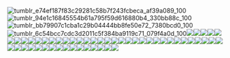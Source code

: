 ![tumblr_e74ef187f83c29281c58b7f243fcbeca_af39a089_100](https://github.com/user-attachments/assets/4c572d9a-fb4a-4ee3-a1bd-288962df00c5)![tumblr_94e1c16845554b61a795f59d616880b4_330bb88c_100](https://github.com/user-attachments/assets/4b981184-52c2-4b18-a949-9801fb86c4e8)![tumblr_bb79907c1cba1c29b04444bb8fe50e72_7380bcd0_100](https://github.com/user-attachments/assets/3a7b6676-2d4c-436e-9796-497754f6e55c)![tumblr_6c54bcc7cdc3d2011c5f384ba9119c71_079f4a0d_100](https://github.com/user-attachments/assets/ffcbcd79-44a6-428e-97a2-e179e6594c49)![](https://64.media.tumblr.com/9392818d0e62cbd50f15ec1a698c182a/0b35bb9647650202-7c/s100x200/7984a2653bf034dc27bcb328ac28916057ea8b8f.gifv)![](https://64.media.tumblr.com/d30418d1c37d8558e1bb8ec0dbea6bba/0b35bb9647650202-f0/s100x200/c75c9a050384d0c103be9cb76ea2eb1d44012a1e.pnj)![](https://64.media.tumblr.com/afddaba9773020ab7c8339aa2cb7c068/0b35bb9647650202-a2/s100x200/c97389f2b5e2cdcbe3b472f755d1d0e9b4232f73.gifv)![](https://64.media.tumblr.com/a41fca6ca167027686cf7906b6776bc2/0b35bb9647650202-55/s100x200/cd2fc2f82758c4b223100547e852bb5f0e5511d9.gifv)![](https://64.media.tumblr.com/f62b5d7bfc3c3e4bf4bb8c12f57f7813/0b35bb9647650202-53/s100x200/f9e22d03db9a8a260adafd5b34e4352c48dc0ca8.gifv)![](https://64.media.tumblr.com/d822b2b9f43f72bba0c90ac45298815f/db05d0327ea36415-63/s100x200/ec93310af8654c19a8321d8cddc4220c66ade3b2.pnj)![](https://64.media.tumblr.com/98114c3ce3ee19af8e66625141f56b13/1722c792cdb8ab55-38/s100x200/6a10f3ba76ba9f484d9fd3147221163a72bacfff.gifv)![](https://64.media.tumblr.com/5a48ab9ad4e0119ba29e6cbf1a40e668/af80e6e2ed7a9c08-15/s100x200/0b75bd38d67bd244297f443da05bc1c9f20d4dc2.pnj)![](https://64.media.tumblr.com/ef97e08089ebb2c448374657bb620f39/af80e6e2ed7a9c08-d3/s100x200/b12123d4d808994f3c9b043656700e834234544f.pnj)![](https://64.media.tumblr.com/3a0741b60bee67325bcf11bdecf12b5c/af80e6e2ed7a9c08-16/s100x200/a4a43654293ec4752c37cb5dbccf75cd921f3ac9.pnj)![](https://64.media.tumblr.com/b7844c6a34614700c5f09d24440e7d50/af80e6e2ed7a9c08-48/s100x200/b37bde409901210b7b714272360619c7203f30d2.pnj)![](https://64.media.tumblr.com/b261f7fae0b84958e89e63e17387572c/4ec521d84c14dfc1-fe/s100x200/16b6c5a7519c231195a05ddaae9f6820b5b8b95c.gifv)![](https://64.media.tumblr.com/a46f8131407f0059718db37faa853a8c/4ec521d84c14dfc1-82/s100x200/a8a199785ef03804d79e70bbe409028401c60c1e.gifv)![](https://64.media.tumblr.com/62672af90491ad9c5b11dc5ac5b43356/b7b112fa68e12955-90/s100x200/0d215a9e913de3c57cb937b7a1c629957581e956.gifv)![](https://64.media.tumblr.com/f2cab686bdb6a059650078d47a15343e/3f0edba32d2cfc14-95/s100x200/c159f3274e9b1d4d8a570d68407d6b03513aaf5f.gifv)![](https://64.media.tumblr.com/6ec8b1682763782dc3e6fbc71fd2c1d2/477cb05121cc24d8-4b/s100x200/ff08e825cb76b7a0aac7718ea76b38cf336c92c1.gifv)![](https://64.media.tumblr.com/91cf32733f9debd544510d690e226cc8/477cb05121cc24d8-33/s100x200/1a47f44a926a9d21f5570207b6787923e5e73a65.gifv)![](https://64.media.tumblr.com/355cad6c51de47ab7f27c36c838bdace/7f9e42b6559e3926-f7/s100x200/68645983872074966d033be47427300e1f5d6953.gifv)![](https://64.media.tumblr.com/c0f8a22fc02bf79636a7d6376afeebec/ec830c2873e0a670-f8/s100x200/cc6a24b9830b353ab9f5eb3e16e71c7d24af34ed.gifv)![](https://64.media.tumblr.com/688b3a744df2cf271c00b235521a7fc0/828bc025e247fab9-f0/s100x200/1cb90e221a1ee4eed24b99e8c729c7b34ed92c85.gifv)![](https://64.media.tumblr.com/36e5b35b87bab1b20fc505ee26c7c291/828bc025e247fab9-d9/s100x200/509c568de4e556ddf8bdaf74b1eeee1e03973a5a.pnj)![](https://64.media.tumblr.com/9dbc9d0eb929e3262e6452ab43570fd0/16f553eb51ea70c0-40/s100x200/5e08b0b99204e381374374a449cb0cf6634baddb.pnj)![](https://64.media.tumblr.com/4b0d4214f03d759a7a8142f88dc32adf/16f553eb51ea70c0-4d/s100x200/dc69127288b0bc984435a967f7296b095fbe1ee6.pnj)![](https://64.media.tumblr.com/6af29e1e77d76bdd5730432bd5fef5e2/13efa5f727578770-5e/s100x200/d20f4b4754e8146101200d83a390d899b0e6f90c.gifv)![](https://64.media.tumblr.com/bd663d1cd83206d12c181d8efca3d773/1565ca17f2057308-07/s100x200/3d10efcc1ed47258c906c1db87684c81181b1824.pnj)![](https://64.media.tumblr.com/9b707c566e9e22a4e43c67a8c4c95d08/1565ca17f2057308-fe/s100x200/3a88bbc66eac00516e01f1316ac4c136b9a474a0.pnj)![](https://64.media.tumblr.com/c697bd43ad6af3d1d53503d13b5ceb9f/d7748cdc31ad4550-d2/s100x200/87ed8e4cd2e1ccb90ea274ee333d7f5703e3ec56.gifv)![](https://64.media.tumblr.com/af38a90026e9d54fffbbd8ebb0819322/d7748cdc31ad4550-17/s100x200/46af373d189808a248c55bfefa0e3b0d2c93ad5c.gifv)![](https://64.media.tumblr.com/8d09c1fc37206bcf86b2ee530862fb81/7ee776a47de38779-b1/s100x200/2544fec4768473b3c131e944c30f765e056e2e2e.gifv)![](https://64.media.tumblr.com/9fdb180dde2152e2a3f8d65e9f787248/7ee776a47de38779-a5/s100x200/2e8cb109dbcba94fcb2bf064f5cf8156096a9192.gifv)![](https://64.media.tumblr.com/2c46782cd8b1deeb9de3ac1f095108f9/836b9b21a21367f0-a2/s100x200/bb632bfe40685c32c1e0d7a22d2cbd46a928d89a.gifv)![](https://64.media.tumblr.com/a1db71ae49f46c900fb8ad1c3f7d6b3d/367f67bd8107c99e-81/s100x200/2483c17b78c0759cc4b9f2ca3609b90c60321674.gifv)![](https://64.media.tumblr.com/eb650df0b7fcb0f905a57182414b7b8f/824d2bef1f4464fb-1e/s100x200/f24ff76a60f7766aed1b5923a0163ae3500a784d.gifv)![](https://64.media.tumblr.com/9b7b65ac90e0d725edc4225891055bd0/e30fa421359a5d97-76/s100x200/a4dfc10596f8a9068154b372700b1bd20badb3f6.pnj)![](https://64.media.tumblr.com/02415f11112db857953d8df9ce3ba305/64265d023f867fb6-61/s100x200/e13c3b34a42b7071bcbaafa0e63498b50a463fcf.pnj)![](https://64.media.tumblr.com/712cd32c1152c99d528f0fe3b5a4a1aa/c7376ab3eac68840-03/s100x200/57fe01841ff271b1a6f3f50719e1df6ba129056a.pnj)![](https://64.media.tumblr.com/b5622a2bb517182a40181e79238d1ed7/c7376ab3eac68840-83/s100x200/2426bd3ce3d68557539e35cb71f4a9e37a4232d1.pnj)![](https://64.media.tumblr.com/84a4825a49a1a2dce14b67c176f28777/b415327962db018a-2c/s100x200/0c32ca7784e1ef53eff4d1cd58da272a3fe2d849.gifv)![](https://64.media.tumblr.com/14c5b1ec36fa7281ad9ce9bfe6be361b/c0a341c23cad5899-21/s100x200/a55da2f808006ef5261a217b7d498b0a74ad22f5.pnj)![](https://64.media.tumblr.com/70eaec33eb765f15872ffcda9c34eb40/44ef4692ce77a4e0-8e/s250x400/bf8c0e7ff13fd3d365f0d4bf968712f25c4103c5.gifv)![](https://images-wixmp-ed30a86b8c4ca887773594c2.wixmp.com/f/822cc405-b3b5-4dca-8d21-876f068287e2/d86l4ml-237240bd-6cb5-4f42-bcfc-472d5f15dd45.png/v1/fill/w_99,h_56,q_80,strp/oc_x_canon_shipper_by_asahigirl_d86l4ml-fullview.jpg?token=eyJ0eXAiOiJKV1QiLCJhbGciOiJIUzI1NiJ9.eyJzdWIiOiJ1cm46YXBwOjdlMGQxODg5ODIyNjQzNzNhNWYwZDQxNWVhMGQyNmUwIiwiaXNzIjoidXJuOmFwcDo3ZTBkMTg4OTgyMjY0MzczYTVmMGQ0MTVlYTBkMjZlMCIsIm9iaiI6W1t7ImhlaWdodCI6Ijw9NTYiLCJwYXRoIjoiXC9mXC84MjJjYzQwNS1iM2I1LTRkY2EtOGQyMS04NzZmMDY4Mjg3ZTJcL2Q4Nmw0bWwtMjM3MjQwYmQtNmNiNS00ZjQyLWJjZmMtNDcyZDVmMTVkZDQ1LnBuZyIsIndpZHRoIjoiPD05OSJ9XV0sImF1ZCI6WyJ1cm46c2VydmljZTppbWFnZS5vcGVyYXRpb25zIl19._0eTE_wjvuhYVK_OmMHJGyOJXsu6mNqWmLS94GVit7c)![](https://images-wixmp-ed30a86b8c4ca887773594c2.wixmp.com/f/db747121-5db6-471b-9cc2-8159df3186d6/dg5i91r-6dfd94b6-9620-4c13-b253-a2b3e8ab2c2a.gif?token=eyJ0eXAiOiJKV1QiLCJhbGciOiJIUzI1NiJ9.eyJzdWIiOiJ1cm46YXBwOjdlMGQxODg5ODIyNjQzNzNhNWYwZDQxNWVhMGQyNmUwIiwiaXNzIjoidXJuOmFwcDo3ZTBkMTg4OTgyMjY0MzczYTVmMGQ0MTVlYTBkMjZlMCIsIm9iaiI6W1t7InBhdGgiOiJcL2ZcL2RiNzQ3MTIxLTVkYjYtNDcxYi05Y2MyLTgxNTlkZjMxODZkNlwvZGc1aTkxci02ZGZkOTRiNi05NjIwLTRjMTMtYjI1My1hMmIzZThhYjJjMmEuZ2lmIn1dXSwiYXVkIjpbInVybjpzZXJ2aWNlOmZpbGUuZG93bmxvYWQiXX0.npV5u6ODjZE2CjEThwlfRkToxGyWsVvFyTiptXiXrlQ)![](https://images-wixmp-ed30a86b8c4ca887773594c2.wixmp.com/f/db747121-5db6-471b-9cc2-8159df3186d6/dg3m6gm-4d88d59a-9995-4f92-9700-246468ea26b8.gif?token=eyJ0eXAiOiJKV1QiLCJhbGciOiJIUzI1NiJ9.eyJzdWIiOiJ1cm46YXBwOjdlMGQxODg5ODIyNjQzNzNhNWYwZDQxNWVhMGQyNmUwIiwiaXNzIjoidXJuOmFwcDo3ZTBkMTg4OTgyMjY0MzczYTVmMGQ0MTVlYTBkMjZlMCIsIm9iaiI6W1t7InBhdGgiOiJcL2ZcL2RiNzQ3MTIxLTVkYjYtNDcxYi05Y2MyLTgxNTlkZjMxODZkNlwvZGczbTZnbS00ZDg4ZDU5YS05OTk1LTRmOTItOTcwMC0yNDY0NjhlYTI2YjguZ2lmIn1dXSwiYXVkIjpbInVybjpzZXJ2aWNlOmZpbGUuZG93bmxvYWQiXX0.4GcisN-3gLYpkUe7x_qg_F_GJlfgq1gTkaw1MwPD-u0)![](https://images-wixmp-ed30a86b8c4ca887773594c2.wixmp.com/f/c5e1fc45-d597-4d37-9170-4e0bee4fe49f/d1hkxvp-dbe32337-dbd4-4a48-9d51-01fed8e56e2f.png?token=eyJ0eXAiOiJKV1QiLCJhbGciOiJIUzI1NiJ9.eyJzdWIiOiJ1cm46YXBwOjdlMGQxODg5ODIyNjQzNzNhNWYwZDQxNWVhMGQyNmUwIiwiaXNzIjoidXJuOmFwcDo3ZTBkMTg4OTgyMjY0MzczYTVmMGQ0MTVlYTBkMjZlMCIsIm9iaiI6W1t7InBhdGgiOiJcL2ZcL2M1ZTFmYzQ1LWQ1OTctNGQzNy05MTcwLTRlMGJlZTRmZTQ5ZlwvZDFoa3h2cC1kYmUzMjMzNy1kYmQ0LTRhNDgtOWQ1MS0wMWZlZDhlNTZlMmYucG5nIn1dXSwiYXVkIjpbInVybjpzZXJ2aWNlOmZpbGUuZG93bmxvYWQiXX0.cusPX2sBNfQY7YvoOrp7yhlR6yPpT6zX7YLyDiWokTE)![](https://images-wixmp-ed30a86b8c4ca887773594c2.wixmp.com/f/526a7678-cd83-42aa-b098-6096e283942a/dack0uf-0e464d29-230a-4d7b-8949-1f10344dce95.png?token=eyJ0eXAiOiJKV1QiLCJhbGciOiJIUzI1NiJ9.eyJzdWIiOiJ1cm46YXBwOjdlMGQxODg5ODIyNjQzNzNhNWYwZDQxNWVhMGQyNmUwIiwiaXNzIjoidXJuOmFwcDo3ZTBkMTg4OTgyMjY0MzczYTVmMGQ0MTVlYTBkMjZlMCIsIm9iaiI6W1t7InBhdGgiOiJcL2ZcLzUyNmE3Njc4LWNkODMtNDJhYS1iMDk4LTYwOTZlMjgzOTQyYVwvZGFjazB1Zi0wZTQ2NGQyOS0yMzBhLTRkN2ItODk0OS0xZjEwMzQ0ZGNlOTUucG5nIn1dXSwiYXVkIjpbInVybjpzZXJ2aWNlOmZpbGUuZG93bmxvYWQiXX0.ASlHpKq-2sP5paEH-Enjq5FYHrJOQcaLka23F0nIvGU)![](https://images-wixmp-ed30a86b8c4ca887773594c2.wixmp.com/f/f6849d7d-78c1-4a7f-a615-75916a26de8b/dacm1h2-3e6c5032-7793-494c-972a-951679d36ce2.png?token=eyJ0eXAiOiJKV1QiLCJhbGciOiJIUzI1NiJ9.eyJzdWIiOiJ1cm46YXBwOjdlMGQxODg5ODIyNjQzNzNhNWYwZDQxNWVhMGQyNmUwIiwiaXNzIjoidXJuOmFwcDo3ZTBkMTg4OTgyMjY0MzczYTVmMGQ0MTVlYTBkMjZlMCIsIm9iaiI6W1t7InBhdGgiOiJcL2ZcL2Y2ODQ5ZDdkLTc4YzEtNGE3Zi1hNjE1LTc1OTE2YTI2ZGU4YlwvZGFjbTFoMi0zZTZjNTAzMi03NzkzLTQ5NGMtOTcyYS05NTE2NzlkMzZjZTIucG5nIn1dXSwiYXVkIjpbInVybjpzZXJ2aWNlOmZpbGUuZG93bmxvYWQiXX0.RXcvTlCJdOpvc77Z912sctvHZBvCUNNTOpQ6jayYZRs)![](https://images-wixmp-ed30a86b8c4ca887773594c2.wixmp.com/f/5b5712f7-803b-4b98-ba97-749f1a107087/d9x2ekd-82d33ae1-0458-4beb-af1e-a81e2dc8edaa.gif?token=eyJ0eXAiOiJKV1QiLCJhbGciOiJIUzI1NiJ9.eyJzdWIiOiJ1cm46YXBwOjdlMGQxODg5ODIyNjQzNzNhNWYwZDQxNWVhMGQyNmUwIiwiaXNzIjoidXJuOmFwcDo3ZTBkMTg4OTgyMjY0MzczYTVmMGQ0MTVlYTBkMjZlMCIsIm9iaiI6W1t7InBhdGgiOiJcL2ZcLzViNTcxMmY3LTgwM2ItNGI5OC1iYTk3LTc0OWYxYTEwNzA4N1wvZDl4MmVrZC04MmQzM2FlMS0wNDU4LTRiZWItYWYxZS1hODFlMmRjOGVkYWEuZ2lmIn1dXSwiYXVkIjpbInVybjpzZXJ2aWNlOmZpbGUuZG93bmxvYWQiXX0.acXlebCkyvwElqOWcJnWXuwAoJuMV4z1oyyX-6sHf8g)![](https://images-wixmp-ed30a86b8c4ca887773594c2.wixmp.com/f/b7c85fee-302f-401d-acbd-f2943d9c9e95/d18yq4i-b6c2aae3-d1be-4e4e-8a7c-26226c6d50d7.gif?token=eyJ0eXAiOiJKV1QiLCJhbGciOiJIUzI1NiJ9.eyJzdWIiOiJ1cm46YXBwOjdlMGQxODg5ODIyNjQzNzNhNWYwZDQxNWVhMGQyNmUwIiwiaXNzIjoidXJuOmFwcDo3ZTBkMTg4OTgyMjY0MzczYTVmMGQ0MTVlYTBkMjZlMCIsIm9iaiI6W1t7InBhdGgiOiJcL2ZcL2I3Yzg1ZmVlLTMwMmYtNDAxZC1hY2JkLWYyOTQzZDljOWU5NVwvZDE4eXE0aS1iNmMyYWFlMy1kMWJlLTRlNGUtOGE3Yy0yNjIyNmM2ZDUwZDcuZ2lmIn1dXSwiYXVkIjpbInVybjpzZXJ2aWNlOmZpbGUuZG93bmxvYWQiXX0.U1H567oHfep46TJ0kZHU_pLpYVyLVlBf9zcpVSkAUR0)![](https://images-wixmp-ed30a86b8c4ca887773594c2.wixmp.com/f/f983145b-5a59-4ee3-bf1d-83a36da8e713/d3k44qu-e7d69d92-dd53-4a47-821c-d34c6edd3bcb.gif?token=eyJ0eXAiOiJKV1QiLCJhbGciOiJIUzI1NiJ9.eyJzdWIiOiJ1cm46YXBwOjdlMGQxODg5ODIyNjQzNzNhNWYwZDQxNWVhMGQyNmUwIiwiaXNzIjoidXJuOmFwcDo3ZTBkMTg4OTgyMjY0MzczYTVmMGQ0MTVlYTBkMjZlMCIsIm9iaiI6W1t7InBhdGgiOiJcL2ZcL2Y5ODMxNDViLTVhNTktNGVlMy1iZjFkLTgzYTM2ZGE4ZTcxM1wvZDNrNDRxdS1lN2Q2OWQ5Mi1kZDUzLTRhNDctODIxYy1kMzRjNmVkZDNiY2IuZ2lmIn1dXSwiYXVkIjpbInVybjpzZXJ2aWNlOmZpbGUuZG93bmxvYWQiXX0.RqYO6Xc0cuAmamX0ivBhcIP3J-xnbeWOTImX8uZRfZ4)![](https://images-wixmp-ed30a86b8c4ca887773594c2.wixmp.com/f/a391f76f-3501-4e36-b7b7-90578c6d6f00/d4fnxs8-ca94d3ff-991f-4a09-bf51-b484cf51435d.png?token=eyJ0eXAiOiJKV1QiLCJhbGciOiJIUzI1NiJ9.eyJzdWIiOiJ1cm46YXBwOjdlMGQxODg5ODIyNjQzNzNhNWYwZDQxNWVhMGQyNmUwIiwiaXNzIjoidXJuOmFwcDo3ZTBkMTg4OTgyMjY0MzczYTVmMGQ0MTVlYTBkMjZlMCIsIm9iaiI6W1t7InBhdGgiOiJcL2ZcL2EzOTFmNzZmLTM1MDEtNGUzNi1iN2I3LTkwNTc4YzZkNmYwMFwvZDRmbnhzOC1jYTk0ZDNmZi05OTFmLTRhMDktYmY1MS1iNDg0Y2Y1MTQzNWQucG5nIn1dXSwiYXVkIjpbInVybjpzZXJ2aWNlOmZpbGUuZG93bmxvYWQiXX0.jbkP_9tfRcfe5EJLB80I9ZjOxO06GRDj4fTUp-OxfSg)![](https://images-wixmp-ed30a86b8c4ca887773594c2.wixmp.com/f/b903a38c-7b31-4ecd-88fd-5ea45d99f861/d51suyn-ee48e344-fac8-4c6e-b5c4-621a7a9cebbc.png?token=eyJ0eXAiOiJKV1QiLCJhbGciOiJIUzI1NiJ9.eyJzdWIiOiJ1cm46YXBwOjdlMGQxODg5ODIyNjQzNzNhNWYwZDQxNWVhMGQyNmUwIiwiaXNzIjoidXJuOmFwcDo3ZTBkMTg4OTgyMjY0MzczYTVmMGQ0MTVlYTBkMjZlMCIsIm9iaiI6W1t7InBhdGgiOiJcL2ZcL2I5MDNhMzhjLTdiMzEtNGVjZC04OGZkLTVlYTQ1ZDk5Zjg2MVwvZDUxc3V5bi1lZTQ4ZTM0NC1mYWM4LTRjNmUtYjVjNC02MjFhN2E5Y2ViYmMucG5nIn1dXSwiYXVkIjpbInVybjpzZXJ2aWNlOmZpbGUuZG93bmxvYWQiXX0.L5Eoh4DhwEa_jLiQbBo2jo_mcMRyuXuptn6MPCnxQ4M)![](https://64.media.tumblr.com/baabff7bce6c45d646d940e87acc14d0/840c7653357b2e42-7e/s100x200/efbb71d4405b7ee8b107789bf3088e35deb3efee.pnj)









